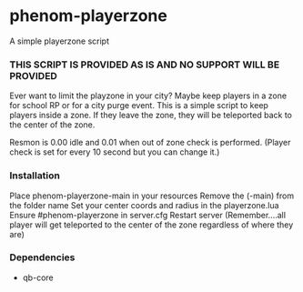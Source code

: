 # phenom-playerzone
A simple playerzone script

### THIS SCRIPT IS PROVIDED AS IS AND NO SUPPORT WILL BE PROVIDED
Ever want to limit the playzone in your city? Maybe keep players in a zone for school RP or for a city purge event. This is a simple script to keep players inside a zone. If they leave the zone, they will be teleported back to the center of the zone.

Resmon is 0.00 idle and 0.01 when out of zone check is performed. (Player check is set for every 10 second but you can change it.)

### Installation
Place phenom-playerzone-main in your resources
Remove the (-main) from the folder name
Set your center coords and radius in the playerzone.lua
Ensure #phenom-playerzone in server.cfg
Restart server (Remember....all player will get teleported to the center of the zone regardless of where they are)

### Dependencies
- qb-core
